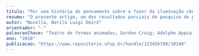 ```yaml
---
titulo: "Por uma história do pensamento sobre o fazer da iluminação cênica moderna: a cena além do humano"
resumo: "O presente artigo, um dos resultados parciais de pesquisa de pós-doutoramento sobre uma história do fazer e do pensamento da iluminação cênica moderna, apresenta algumas questões relativas a tal proposição e estabelece algumas bases do pensamento da iluminação em cena entre finais do século XIX e início do XX. Para tal, articula, com base sobretudo em Adolphe Appia e Gordon Craig, a relação entre os avanços propiciados pela iluminação elétrica e reconfigurações das tradições do teatro de figuras (marionetes), como estudado por Cristina Grazioli, numa proposição de modernização da cena, considerando-se os modos de produção, tanto da iluminação quanto da cena, em seus contextos culturais."
autor: "Nosella, Berilo Luigi Deiró"
orientador: "-"
palavrasChave: "Teatro de formas animadas; Gordon Craig; Adolphe Appia; História e historiografia do teatro; Stage lighting history"
ano: "2018"
publicacao: "https://www.repositorio.ufop.br/handle/123456789/10148"
---
```

